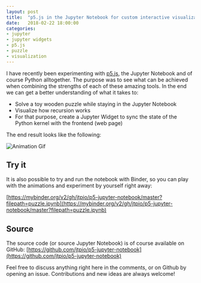 ```yaml
---
layout: post
title:  "p5.js in the Jupyter Notebook for custom interactive visualizations"
date:   2018-02-22 18:00:00
categories:
- jupyter
- jupyter widgets
- p5.js
- puzzle
- visualization
---
```


I have recently been experimenting with [p5.js](https://p5js.org), the Jupyter Notebook and of course Python alltogether. The purpose was to see what can be achieved when combining the strengths of each of these amazing tools. In the end we can get a better understanding of what it takes to:

- Solve a toy wooden puzzle while staying in the Jupyter Notebook
- Visualize how recursion works
- For that purpose, create a Jupyter Widget to sync the state of the Python kernel with the frontend (web page)

The end result looks like the following:

<img class="center" src="https://raw.githubusercontent.com/jtpio/p5-jupyter-notebook/master/img/animation.gif" alt="Animation Gif" />

## Try it

It is also possible to try and run the notebook with Binder, so you can play with the animations and experiment by yourself right away:

[https://mybinder.org/v2/gh/jtpio/p5-jupyter-notebook/master?filepath=puzzle.ipynb](https://mybinder.org/v2/gh/jtpio/p5-jupyter-notebook/master?filepath=puzzle.ipynb)

## Source

The source code (or source Jupyter Notebook) is of course available on GitHub: [https://github.com/jtpio/p5-jupyter-notebook](https://github.com/jtpio/p5-jupyter-notebook)

Feel free to discuss anything right here in the comments, or on Github by opening an issue. Contributions and new ideas are always welcome!
